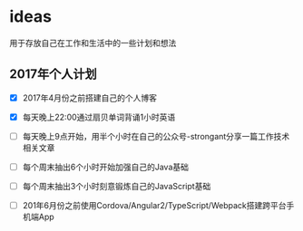 # ideas
用于存放自己在工作和生活中的一些计划和想法
## 2017年个人计划
- [x] 2017年4月份之前搭建自己的个人博客

- [x] 每天晚上22:00通过扇贝单词背诵1小时英语

- [ ] 每天晚上9点开始，用半个小时在自己的公众号-strongant分享一篇工作技术相关文章

- [ ] 每个周末抽出6个小时开始加强自己的Java基础

- [ ] 每个周末抽出3个小时刻意锻炼自己的JavaScript基础

- [ ] 201年6月份之前使用Cordova/Angular2/TypeScript/Webpack搭建跨平台手机端App
